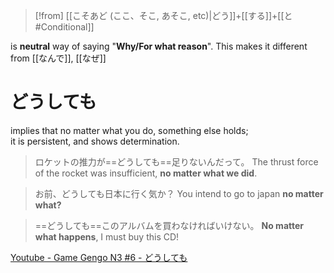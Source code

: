 >[!from] [[こそあど (ここ、そこ, あそこ, etc)|どう]]+[[する]]+[[と#Conditional]]

is **neutral** way of saying "**Why/For what reason**".
This makes it different from [[なんで]], [[なぜ]]

# どうしても
implies that no matter what you do, something else holds;  
it is persistent, and shows determination.
>ロケットの推力が==どうしても==足りないんだって。
>The thrust force of the rocket was insufficient, **no matter what we did**.

>お前、どうしても日本に行く気か？
>You intend to go to japan **no matter what?**

>==どうしても==このアルバムを買わなければいけない。
>**No matter what happens**, I must buy this CD!

[Youtube - Game Gengo N3 #6 - どうしても](https://youtu.be/XlWOI3XQzW4?t=208)